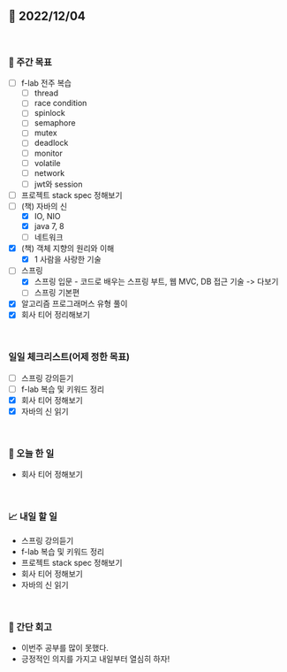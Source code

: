 ## 📅 2022/12/04

<br/>

### 🏹 주간 목표

- [ ] f-lab 전주 복습
  - [ ] thread
  - [ ] race condition
  - [ ] spinlock
  - [ ] semaphore
  - [ ] mutex
  - [ ] deadlock
  - [ ] monitor
  - [ ] volatile
  - [ ] network
  - [ ] jwt와 session
- [ ] 프로젝트 stack spec 정해보기
- [ ] (책) 자바의 신
  - [x] IO, NIO
  - [x] java 7, 8
  - [ ] 네트워크
- [x] (책) 객체 지향의 원리와 이해
  - [x] 1 사람을 사랑한 기술
- [ ] 스프링
  - [x] 스프링 입문 - 코드로 배우는 스프링 부트, 웹 MVC, DB 접근 기술 -> 다보기
  - [ ] 스프링 기본편
- [x] 알고리즘 프로그래머스 유형 풀이
- [x] 회사 티어 정리해보기

<br/>

### 일일 체크리스트(어제 정한 목표)

- [ ] 스프링 강의듣기
- [ ] f-lab 복습 및 키워드 정리
- [x] 회사 티어 정해보기
- [x] 자바의 신 읽기

<br/>

### 💯 오늘 한 일

- 회사 티어 정해보기

<br/>

### 📈 내일 할 일

- 스프링 강의듣기
- f-lab 복습 및 키워드 정리
- 프로젝트 stack spec 정해보기
- 회사 티어 정해보기
- 자바의 신 읽기

<br/>

### 🧐 간단 회고

- 이번주 공부를 많이 못했다.
- 긍정적인 의지를 가지고 내일부터 열심히 하자!
